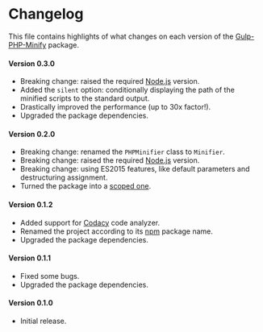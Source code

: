 # Changelog
This file contains highlights of what changes on each version of the [Gulp-PHP-Minify](https://www.npmjs.com/package/@aquafadas/gulp-php-minify) package.

#### Version 0.3.0
- Breaking change: raised the required [Node.js](https://nodejs.org) version.
- Added the `silent` option: conditionally displaying the path of the minified scripts to the standard output.
- Drastically improved the performance (up to 30x factor!).
- Upgraded the package dependencies.

#### Version 0.2.0
- Breaking change: renamed the `PHPMinifier` class to `Minifier`.
- Breaking change: raised the required [Node.js](https://nodejs.org) version.
- Breaking change: using ES2015 features, like default parameters and destructuring assignment.
- Turned the package into a [scoped one](https://docs.npmjs.com/getting-started/scoped-packages).

#### Version 0.1.2
- Added support for [Codacy](https://www.codacy.com) code analyzer.
- Renamed the project according to its [npm](https://www.npmjs.com) package name.
- Upgraded the package dependencies.

#### Version 0.1.1
- Fixed some bugs.
- Upgraded the package dependencies.

#### Version 0.1.0
- Initial release.
